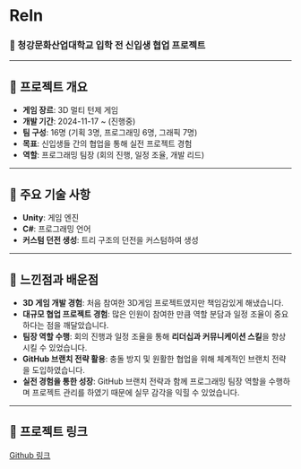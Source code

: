 # **ReIn**

### 🎯 청강문화산업대학교 입학 전 신입생 협업 프로젝트

---

## 📌 **프로젝트 개요**
- **게임 장르**: 3D 멀티 턴제 게임
- **개발 기간**: 2024-11-17 ~ (진행중)
- **팀 구성**: 16명 (기획 3명, 프로그래밍 6명, 그래픽 7명)
- **목표**: 신입생들 간의 협업을 통해 실전 프로젝트 경험
- **역할**: 프로그래밍 팀장 (회의 진행, 일정 조율, 개발 리드)

---

## 🔑 **주요 기술 사항**
- **Unity**: 게임 엔진
- **C#**: 프로그래밍 언어
- **커스텀 던전 생성**: 트리 구조의 던전을 커스텀하여 생성

---

## 🤔 **느낀점과 배운점**
- **3D 게임 개발 경험**: 처음 참여한 3D게임 프로젝트였지만 책임감있게 해냈습니다.
- **대규모 협업 프로젝트 경험**: 많은 인원이 참여한 만큼 역할 분담과 일정 조율이 중요하다는 점을 깨달았습니다.
- **팀장 역할 수행**: 회의 진행과 일정 조율을 통해 **리더십과 커뮤니케이션 스킬**을 향상시킬 수 있었습니다.
- **GitHub 브랜치 전략 활용**: 충돌 방지 및 원활한 협업을 위해 체계적인 브랜치 전략을 도입하였습니다.
- **실전 경험을 통한 성장**: GitHub 브랜치 전략과 함께 프로그래밍 팀장 역할을 수행하며 프로젝트 관리를 하였기 때문에 실무 감각을 익힐 수 있었습니다.

---

## 📄 **프로젝트 링크**
[Github 링크](https://github.com/justbuild8656/project-ReIN)
